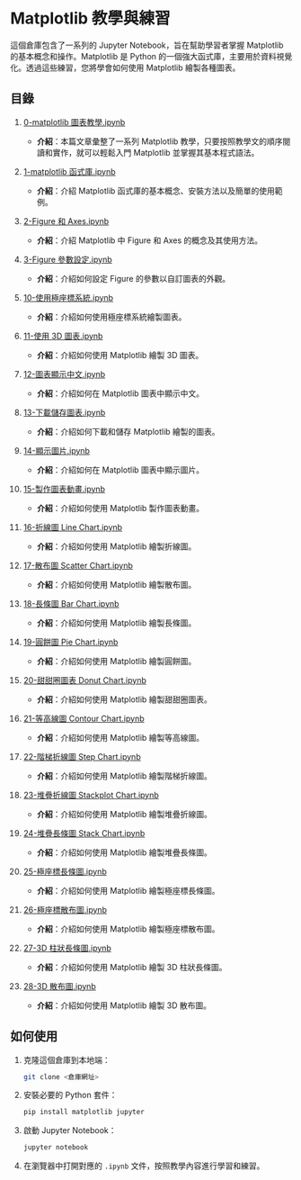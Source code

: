 # Matplotlib 教學與練習

這個倉庫包含了一系列的 Jupyter Notebook，旨在幫助學習者掌握 Matplotlib 的基本概念和操作。Matplotlib 是 Python 的一個強大函式庫，主要用於資料視覺化。透過這些練習，您將學會如何使用 Matplotlib 繪製各種圖表。

## 目錄

1. [0-matplotlib 圖表教學.ipynb](../../../d:/Learning_Python/matplotlib/0-matplotlib%20圖表教學.ipynb)
   - **介紹**：本篇文章彙整了一系列 Matplotlib 教學，只要按照教學文的順序閱讀和實作，就可以輕鬆入門 Matplotlib 並掌握其基本程式語法。

2. [1-matplotlib 函式庫.ipynb](../../../d:/Learning_Python/matplotlib/1-matplotlib%20函式庫.ipynb)
   - **介紹**：介紹 Matplotlib 函式庫的基本概念、安裝方法以及簡單的使用範例。

3. [2-Figure 和 Axes.ipynb](../../../d:/Learning_Python/matplotlib/2-Figure%20和%20Axes.ipynb)
   - **介紹**：介紹 Matplotlib 中 Figure 和 Axes 的概念及其使用方法。

4. [3-Figure 參數設定.ipynb](../../../d:/Learning_Python/matplotlib/3-Figure%20參數設定.ipynb)
   - **介紹**：介紹如何設定 Figure 的參數以自訂圖表的外觀。

5. [10-使用極座標系統.ipynb](../../../d:/Learning_Python/matplotlib/10-使用極座標系統.ipynb)
   - **介紹**：介紹如何使用極座標系統繪製圖表。

6. [11-使用 3D 圖表.ipynb](../../../d:/Learning_Python/matplotlib/11-使用%203D%20圖表.ipynb)
   - **介紹**：介紹如何使用 Matplotlib 繪製 3D 圖表。

7. [12-圖表顯示中文.ipynb](../../../d:/Learning_Python/matplotlib/12-圖表顯示中文.ipynb)
   - **介紹**：介紹如何在 Matplotlib 圖表中顯示中文。

8. [13-下載儲存圖表.ipynb](../../../d:/Learning_Python/matplotlib/13-下載儲存圖表.ipynb)
   - **介紹**：介紹如何下載和儲存 Matplotlib 繪製的圖表。

9. [14-顯示圖片.ipynb](../../../d:/Learning_Python/matplotlib/14-顯示圖片.ipynb)
   - **介紹**：介紹如何在 Matplotlib 圖表中顯示圖片。

10. [15-製作圖表動畫.ipynb](../../../d:/Learning_Python/matplotlib/15-製作圖表動畫.ipynb)
    - **介紹**：介紹如何使用 Matplotlib 製作圖表動畫。

11. [16-折線圖 Line Chart.ipynb](../../../d:/Learning_Python/matplotlib/16-折線圖%20Line%20Chart.ipynb)
    - **介紹**：介紹如何使用 Matplotlib 繪製折線圖。

12. [17-散布圖 Scatter Chart.ipynb](../../../d:/Learning_Python/matplotlib/17-散布圖%20Scatter%20Chart.ipynb)
    - **介紹**：介紹如何使用 Matplotlib 繪製散布圖。

13. [18-長條圖 Bar Chart.ipynb](../../../d:/Learning_Python/matplotlib/18-長條圖%20Bar%20Chart.ipynb)
    - **介紹**：介紹如何使用 Matplotlib 繪製長條圖。

14. [19-圓餅圖 Pie Chart.ipynb](../../../d:/Learning_Python/matplotlib/19-圓餅圖%20Pie%20Chart.ipynb)
    - **介紹**：介紹如何使用 Matplotlib 繪製圓餅圖。

15. [20-甜甜圈圖表 Donut Chart.ipynb](../../../d:/Learning_Python/matplotlib/20-甜甜圈圖表%20Donut%20Chart.ipynb)
    - **介紹**：介紹如何使用 Matplotlib 繪製甜甜圈圖表。

16. [21-等高線圖 Contour Chart.ipynb](../../../d:/Learning_Python/matplotlib/21-等高線圖%20Contour%20Chart.ipynb)
    - **介紹**：介紹如何使用 Matplotlib 繪製等高線圖。

17. [22-階梯折線圖 Step Chart.ipynb](../../../d:/Learning_Python/matplotlib/22-階梯折線圖%20Step%20Chart.ipynb)
    - **介紹**：介紹如何使用 Matplotlib 繪製階梯折線圖。

18. [23-堆疊折線圖 Stackplot Chart.ipynb](../../../d:/Learning_Python/matplotlib/23-堆疊折線圖%20Stackplot%20Chart.ipynb)
    - **介紹**：介紹如何使用 Matplotlib 繪製堆疊折線圖。

19. [24-堆疊長條圖 Stack Chart.ipynb](../../../d:/Learning_Python/matplotlib/24-堆疊長條圖%20Stack%20Chart.ipynb)
    - **介紹**：介紹如何使用 Matplotlib 繪製堆疊長條圖。

20. [25-極座標長條圖.ipynb](../../../d:/Learning_Python/matplotlib/25-極座標長條圖.ipynb)
    - **介紹**：介紹如何使用 Matplotlib 繪製極座標長條圖。

21. [26-極座標散布圖.ipynb](../../../d:/Learning_Python/matplotlib/26-極座標散布圖.ipynb)
    - **介紹**：介紹如何使用 Matplotlib 繪製極座標散布圖。

22. [27-3D 柱狀長條圖.ipynb](../../../d:/Learning_Python/matplotlib/27-3D%20柱狀長條圖.ipynb)
    - **介紹**：介紹如何使用 Matplotlib 繪製 3D 柱狀長條圖。

23. [28-3D 散布圖.ipynb](../../../d:/Learning_Python/matplotlib/28-3D%20散布圖.ipynb)
    - **介紹**：介紹如何使用 Matplotlib 繪製 3D 散布圖。

## 如何使用

1. 克隆這個倉庫到本地端：
    ```sh
    git clone <倉庫網址>
    ```

2. 安裝必要的 Python 套件：
    ```sh
    pip install matplotlib jupyter
    ```

3. 啟動 Jupyter Notebook：
    ```sh
    jupyter notebook
    ```

4. 在瀏覽器中打開對應的 `.ipynb` 文件，按照教學內容進行學習和練習。
